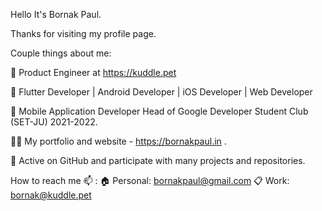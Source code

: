 Hello It's Bornak Paul.

Thanks for visiting my profile page.

Couple things about me:

🐶 Product Engineer at https://kuddle.pet

🏅 Flutter Developer | Android Developer | iOS Developer | Web Developer

🤝 Mobile Application Developer Head of Google Developer Student Club (SET-JU) 2021-2022.

✍🏻 My portfolio and website - https://bornakpaul.in .

🚀 Active on GitHub and participate with many projects and repositories.

How to reach me 📫 :
🏠 Personal: bornakpaul@gmail.com
📋 Work: bornak@kuddle.pet
